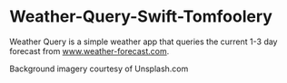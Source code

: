 # Weather-Query-Swift-Tomfoolery

Weather Query is a simple weather app that queries the current 1-3 day forecast from www.weather-forecast.com.

Background imagery courtesy of Unsplash.com
